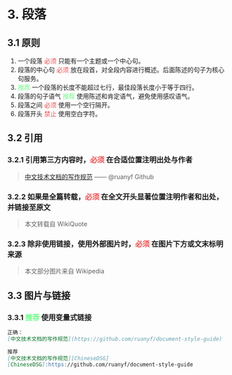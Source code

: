 # 3. 段落

## 3.1 原则

1. 一个段落 <t style="color:#ff4848">必须</t> 只能有一个主题或一个中心句。
1. 段落的中心句 <t style="color:#ff4848">必须</t> 放在段首，对全段内容进行概述。后面陈述的句子为核心句服务。
1. <t style="color:#6aff85">推荐</t> 一个段落的长度不能超过七行，最佳段落长度小于等于四行。
1. 段落的句子语气 <t style="color:#6aff85">推荐</t> 使用陈述和肯定语气，避免使用感叹语气。
1. 段落之间 <t style="color:#ff4848">必须</t> 使用一个空行隔开。
1. 段落开头 <t style="color:#ff4848">禁止</t> 使用空白字符。

## 3.2 引用

### 3.2.1 引用第三方内容时，<t style="color:#ff4848">必须</t> 在合适位置注明出处与作者

> [中文技术文档的写作规范](https://github.com/ruanyf/document-style-guide) —— @ruanyf Github

### 3.2.2 如果是全篇转载，<t style="color:#ff4848">必须</t> 在全文开头显著位置注明作者和出处，并链接至原文

> 本文转载自 WikiQuote

### 3.2.3 除非使用链接，使用外部图片时，<t style="color:#ff4848">必须</t> 在图片下方或文末标明来源

> 本文部分图片来自 Wikipedia

## 3.3 图片与链接

### 3.3.1 <t style="color:#6aff85">推荐</t> 使用变量式链接

```Markdown
正确：
[中文技术文档的写作规范](https://github.com/ruanyf/document-style-guide)

推荐
[中文技术文档的写作规范][ChineseDSG]
[ChineseDSG]:https://github.com/ruanyf/document-style-guide
```
